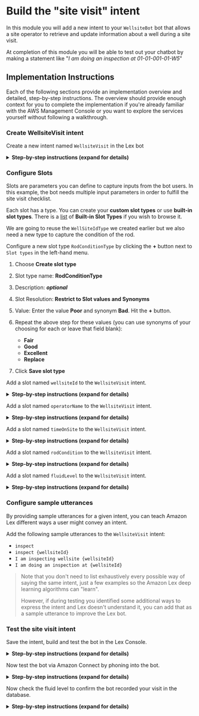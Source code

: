 # Build the "site visit" intent

In this module you will add a new intent to your `WellsiteBot` bot that allows a site operator to retrieve and update information about a well during a site visit.

At completion of this module you will be able to test out your chatbot by making a statement like "*I am doing an inspection at 01-01-001-01-W5*"

## Implementation Instructions

Each of the following sections provide an implementation overview and detailed, step-by-step instructions. The overview should provide enough context for you to complete the implementation if you're already familiar with the AWS Management Console or you want to explore the services yourself without following a walkthrough.


### Create WellsiteVisit intent

Create a new intent named `WellsiteVisit` in the Lex bot

<details>
<summary><strong>Step-by-step instructions (expand for details)</strong></summary><p>

1. Go to the Lex [Console](https://console.aws.amazon.com/lex/home?region=us-west-2).

1. In the `WellsiteBot` Lex bot, click the **+** next to `Create Intent` in the left-hand menu

1. Pick **Create new intent**

1. Give the intent a name, `WellsteVisit`, then click **Add**

</p>
</details>

### Configure Slots

Slots are parameters you can define to capture inputs from the bot users. In this example, the bot needs multiple input parameters in order to fulfill the site visit checklist.

Each slot has a type. You can create your **custom slot types** or use **built-in slot types**. There is a [list](http://docs.aws.amazon.com/lex/latest/dg/howitworks-builtins-slots.html) of **Built-in Slot Types** if you wish to browse it.

We are going to reuse the `WellSiteIdType` we created earlier but we also need a new type to capture the condition of the rod.

Configure a new slot type `RodConditionType` by clicking the **+** button next
to `Slot types` in the left-hand menu.

1. Choose **Create slot type**

1. Slot type name: **RodConditionType**

1. Description: ***optional***

1. Slot Resolution: **Restrict to Slot values and Synonyms**

1. Value: Enter the value **Poor** and synonym **Bad**. Hit the **+** button.

1. Repeat the above step for these values (you can use synonyms of your choosing for each or leave that field blank):
	- **Fair**
	- **Good**
	- **Excellent**
	- **Replace**

1. Click **Save slot type**

Add a slot named `wellsiteId` to the `WellsiteVisit` intent.

<p>
<details>
<summary><strong>Step-by-step instructions (expand for details)</strong></summary>

1. In the **Slots** section of the `WellsiteVisit` intent, fill in `wellSiteId` for the slot **Name**

1. Select `WellSiteIdType` for **Slot type**

1. For **Prompt**, put in `What is the wellsite ID?`

1. Check the box to indicate the slot is **required**

1. Click the (+) sign to add the slot

	<img src="images/slot-config.png" />
</details>
</p>

Add a slot named `operatorName` to the `WellsiteVisit` intent.

<p>
<details>
<summary><strong>Step-by-step instructions (expand for details)</strong></summary>

1. In the **Slots** section of the `WellsiteVisit` intent, fill in `operatorName` for the slot **Name**

1. Select `AMAZON.US_FIRST_NAME` for **Slot type**

1. For **Prompt**, put in `What is your name?`

1. Check the box to indicate the slot is **required**

1. Click the (+) sign to add the slot
</details>
</p>

Add a slot named `timeOnSite` to the `WellsiteVisit` intent.

<p>
<details>
<summary><strong>Step-by-step instructions (expand for details)</strong></summary>

1. In the **Slots** section of the `WellsiteVisit` intent, fill in `timeOnSite` for the slot **Name**

1. Select `AMAZON.NUMBER` for **Slot type**

1. For **Prompt**, put in `How many hours were you on site?`

1. Check the box to indicate the slot is **required**

1. Click the (+) sign to add the slot
</details>
</p>

Add a slot named `rodCondition` to the `WellsiteVisit` intent.

<p>
<details>
<summary><strong>Step-by-step instructions (expand for details)</strong></summary>

1. In the **Slots** section of the `WellsiteVisit` intent, fill in `rodCondition` for the slot **Name**

1. Select `RodConditionType` for **Slot type**

1. For **Prompt**, put in `What is the condition of the rod?`

1. Check the box to indicate the slot is **required**

1. Click the (+) sign to add the slot
</details>
</p>

Add a slot named `fluidLevel` to the `WellsiteVisit` intent.

<p>
<details>
<summary><strong>Step-by-step instructions (expand for details)</strong></summary>

1. In the **Slots** section of the `WellsiteVisit` intent, fill in `fluidLevel` for the slot **Name**

1. Select `AMAZON.NUMBER` for **Slot type**

1. For **Prompt**, put in `What is the fluid level in meters?`

1. Check the box to indicate the slot is **required**

1. Click the (+) sign to add the slot
</details>
</p>

### Configure sample utterances

By providing sample utterances for a given intent, you can teach Amazon Lex different ways a user might convey an intent.

Add the following sample utterances to the `WellsiteVisit` intent:

* `inspect`
* `inspect {wellsiteId}`
* `I am inspecting wellsite {wellsiteId}`
* `I am doing an inspection at {wellsiteId}`

> Note that you don't need to list exhaustively every possible way of saying the same intent, just a few examples so the Amazon Lex deep learning algorithms can "learn".
>
> However, if during testing you identified some additional ways to express the intent and Lex doesn't understand it, you can add that as a sample utterance to improve the Lex bot.

### Test the site visit intent

<p>
Save the intent, build and test the bot in the Lex Console.

<details>
<summary><strong>Step-by-step instructions (expand for details)</strong></summary>

1. Click **Save Intent** to save the intent configuration

1. Click **Build** at the top right of the page to build the bot

1. Once the build completes, use the **Test Bot** window to test the site visit intent by typing "**I am doing an inspection at 1 dash 1 dash 1 dash 1 dash w5**". Verify that the bot is able to detect the intent.  The unusual format for the wellsite id is because we need to simulate the voice interface from Connect.

	<img src="images/test-utterance-including-slot.png" alt="" width="50%">
</details>
</p>

<p>
Now test the bot via Amazon Connect by phoning into the bot.

<details>
<summary><strong>Step-by-step instructions (expand for details)</strong></summary>

1. Dial the phone number that is assigned to your bot

1. Issue the command `I am starting an inspection at site 1 dash 1 dash 1 dash 1 dash w5`

1. Answer each question the bot prompts you with:

	- What is your name? *Name*
	- How many hours on site? **2**
	- What is the condition of the rod? Answer with one of **Excellent**, **Good**, **Poor**, or **Bad**
	- Did you replace the rod? **Yes** or **No**
	- What is the fluid level? **31**

1. The bot should respond that your visit has been recorded in the database.
</details>
</p>

<p>
Now check the fluid level to confirm the bot recorded your visit in the database.

<details>
<summary><strong>Step-by-step instructions (expand for details)</strong></summary>

1. Dial the phone number that is assigned to your bot

1. Issue the utterance `fluid level at 1 dash 1 dash 1 dash 1 dash w5`

1. The bot should respond with the fluid level you just gave it along with your name and the date.
</details>
</p>

